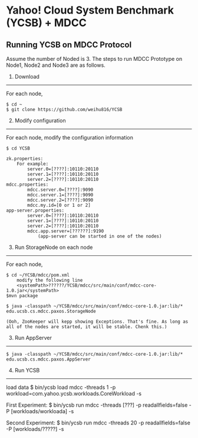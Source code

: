 Yahoo! Cloud System Benchmark (YCSB) + MDCC
====================================

Running YCSB on MDCC Protocol
---------------
Assume the number of Noded is 3.
The steps to run MDCC Prototype on Node1, Node2 and Node3 are as follows.

1. Download
---
For each node,

	$ cd ~
	$ git clone https://github.com/weihu816/YCSB

2. Modify configuration
---
For each node, modify the configuration information

	$ cd YCSB

	zk.properties:
		For example:
			server.0=[????]:10110:20110
			server.1=[????]:10110:20110
			server.2=[????]:10110:20110
	mdcc.properties:
			mdcc.server.0=[????]:9090
			mdcc.server.1=[????]:9090
			mdcc.server.2=[????]:9090
			mdcc.my.id=[0 or 1 or 2]
	app-server.properties:
			server.0=[????]:10110:20110
			server.1=[????]:10110:20110
			server.2=[????]:10110:20110
			mdcc.app.server=[??????]:9190 
				(app-server can be started in one of the nodes)

3. Run StorageNode on each node
---
For each node,
	
	$ cd ~/YCSB/mdcc/pom.xml
		modify the following line
		<systemPath>??????/YCSB/mdcc/src/main/conf/mdcc-core-1.0.jar</systemPath>
	$mvn package

	$ java -classpath ~/YCSB/mdcc/src/main/conf/mdcc-core-1.0.jar:lib/* edu.ucsb.cs.mdcc.paxos.StorageNode

	(Ooh, ZooKeeper will kepp showing Exceptions. That's fine. As long as all of the nodes are started, it will be stable. Chenk this.)

3. Run AppServer
---
	$ java -classpath ~/YCSB/mdcc/src/main/conf/mdcc-core-1.0.jar:lib/* edu.ucsb.cs.mdcc.paxos.AppServer

4. Run YCSB
---
load data
$ bin/ycsb load mdcc -threads 1 -p workload=com.yahoo.ycsb.workloads.CoreWorkload -s

First Experiment:
$ bin/ycsb run mdcc -threads [???] -p readallfields=false -P [workloads/workloada] -s

Second Experiment:
$ bin/ycsb run mdcc -threads 20 -p readallfields=false -P [workloads/?????] -s

